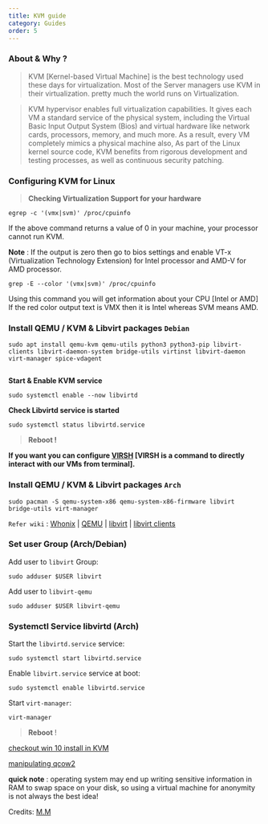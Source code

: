 ```yaml
---
title: KVM guide
category: Guides
order: 5
---
```

### **About & Why ?**

> KVM [Kernel-based Virtual Machine] is the best technology used these days for virtualization. Most of the 
Server managers use KVM in their virtualization. pretty much the world runs on Virtualization.

> KVM hypervisor enables full virtualization capabilities. It gives each VM a standard service of 
the physical system, including the Virtual Basic Input Output System (Bios) and virtual hardware 
like network cards, processors, memory, and much more. As a result, every VM completely mimics a 
physical machine also, As part of the Linux kernel source code, KVM benefits from rigorous 
development and testing processes, as well as continuous security patching. 

### **Configuring KVM for Linux**

>**Checking Virtualization Support for your hardware**


``` term
egrep -c '(vmx|svm)' /proc/cpuinfo
```
If the above command returns a value of 0 in your machine, your processor cannot run KVM.

**Note** : If the output is zero then go to bios settings and enable VT-x (Virtualization Technology Extension) for Intel processor and AMD-V for AMD processor.

``` term
grep -E --color '(vmx|svm)' /proc/cpuinfo
```
Using this command you will get information about your CPU [Intel or AMD] If the red color output text is VMX then it 
is Intel whereas SVM means AMD.


### **Install QEMU / KVM & Libvirt packages `Debian`**

```term
sudo apt install qemu-kvm qemu-utils python3 python3-pip libvirt-clients libvirt-daemon-system bridge-utils virtinst libvirt-daemon virt-manager spice-vdagent


```
**Start & Enable KVM service**
``` term
sudo systemctl enable --now libvirtd
```

**Check Libvirtd service is started**

``` term
sudo systemctl status libvirtd.service
```
>**Reboot !**

**If you want you can configure [VIRSH](https://wiki.debian.org/KVM) [VIRSH is a command to directly interact with our VMs from terminal].**

### **Install QEMU / KVM & Libvirt packages `Arch`**

```term
sudo pacman -S qemu-system-x86 qemu-system-x86-firmware libvirt bridge-utils virt-manager

```

`Refer wiki` : 
[Whonix](https://www.whonix.org/wiki/KVM#Debian)
| [QEMU](https://wiki.archlinux.org/index.php/QEMU)
| [libvirt](https://wiki.archlinux.org/index.php/Libvirt)
| [libvirt clients](https://wiki.archlinux.org/index.php/Libvirt#Client)


### **Set user Group** (Arch/Debian)

Add user to `libvirt` Group:

```term
sudo adduser $USER libvirt 
```

Add user to `libvirt-qemu`

```
sudo adduser $USER libvirt-qemu

```

### **Systemctl Service libvirtd (Arch)**

Start the `libvirtd.service` service:

```term
sudo systemctl start libvirtd.service
```

Enable `libvirt.service` service at boot:

```term
sudo systemctl enable libvirtd.service
```

Start `virt-manager`:

```term
virt-manager
```

>**Reboot** !

[checkout win 10 install in KVM](https://asteroidex.com/Win-10-vm-in-linux)


[manipulating qcow2](https://www.whonix.org/wiki/KVM#Manipulating_QCOW2_Images)

**quick note** :
operating system may end up writing sensitive information in RAM to swap space on your disk, so using a virtual 
machine for anonymity is not always the best idea!

Credits: [M.M](https://github.com/Mr-Mittens)
